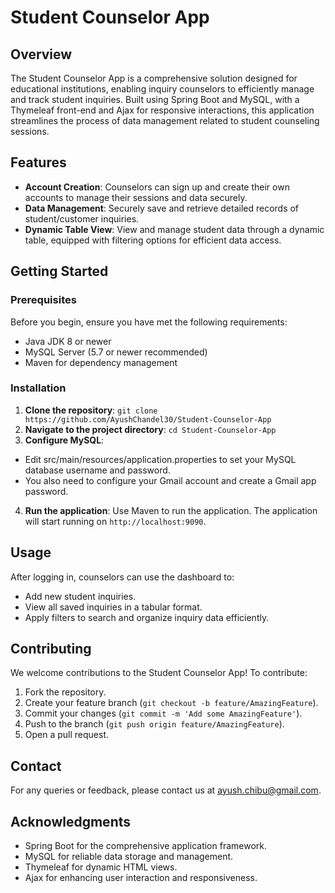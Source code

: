 # Student Counselor App
## Overview
The Student Counselor App is a comprehensive solution designed for educational institutions, enabling inquiry counselors to efficiently manage and track student inquiries. Built using Spring Boot and MySQL, with a Thymeleaf front-end and Ajax for responsive interactions, this application streamlines the process of data management related to student counseling sessions.

## Features
- **Account Creation**: Counselors can sign up and create their own accounts to manage their sessions and data securely.
- **Data Management**: Securely save and retrieve detailed records of student/customer inquiries.
- **Dynamic Table View**: View and manage student data through a dynamic table, equipped with filtering options for efficient data access.
## Getting Started
### Prerequisites
Before you begin, ensure you have met the following requirements:

- Java JDK 8 or newer
- MySQL Server (5.7 or newer recommended)
- Maven for dependency management
### Installation
1. **Clone the repository**:
```git clone https://github.com/AyushChandel30/Student-Counselor-App```
2. **Navigate to the project directory**:
```cd Student-Counselor-App```
3. **Configure MySQL**:
- Edit src/main/resources/application.properties to set your MySQL database username and password.
- You also need to configure your Gmail account and create a Gmail app password.
4. **Run the application**:
Use Maven to run the application.
The application will start running on ```http://localhost:9090```.

## Usage
After logging in, counselors can use the dashboard to:

- Add new student inquiries.
- View all saved inquiries in a tabular format.
- Apply filters to search and organize inquiry data efficiently.
## Contributing
We welcome contributions to the Student Counselor App! To contribute:

1. Fork the repository.
2. Create your feature branch (```git checkout -b feature/AmazingFeature```).
3. Commit your changes (```git commit -m 'Add some AmazingFeature'```).
4. Push to the branch (```git push origin feature/AmazingFeature```).
5. Open a pull request.

## Contact
For any queries or feedback, please contact us at ayush.chibu@gmail.com.

## Acknowledgments
- Spring Boot for the comprehensive application framework.
- MySQL for reliable data storage and management.
- Thymeleaf for dynamic HTML views.
- Ajax for enhancing user interaction and responsiveness.
